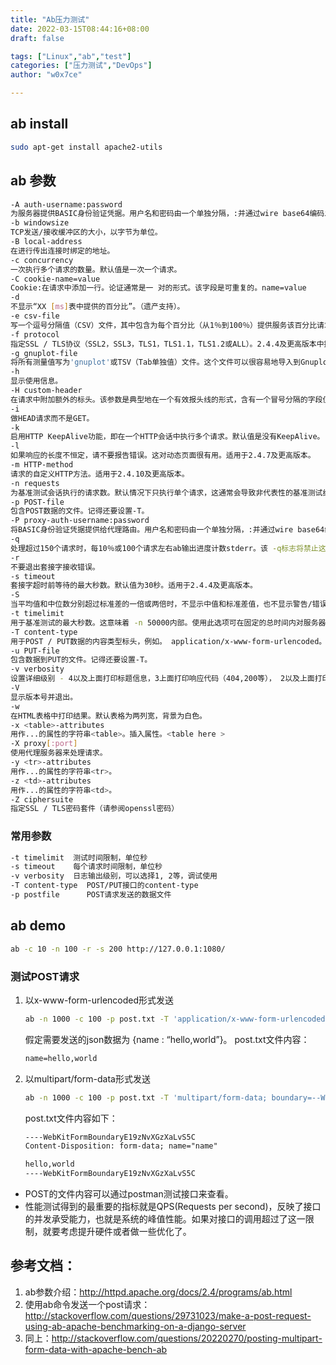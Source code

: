 ```yaml
---
title: "Ab压力测试"
date: 2022-03-15T08:44:16+08:00
draft: false

tags: ["Linux","ab","test"]
categories: ["压力测试","DevOps"]
author: "w0x7ce"

---
```


## ab install

```bash
sudo apt-get install apache2-utils
```

## ab 参数

```bash
-A auth-username:password
为服务器提供BASIC身份验证凭据。用户名和密码由一个单独分隔，:并通过wire base64编码发送。无论服务器是否需要它，都会发送该字符串（即，已发送401认证）。
-b windowsize
TCP发送/接收缓冲区的大小，以字节为单位。
-B local-address
在进行传出连接时绑定的地址。
-c concurrency
一次执行多个请求的数量。默认值是一次一个请求。
-C cookie-name=value
Cookie:在请求中添加一行。论证通常是一 对的形式。该字段是可重复的。name=value
-d
不显示“XX [ms]表中提供的百分比”。（遗产支持）。
-e csv-file
写一个逗号分隔值（CSV）文件，其中包含为每个百分比（从1％到100％）提供服务该百分比请求所用的时间（以毫秒为单位）。这通常比'gnuplot'文件更有用; 因为结果已经“装箱”了。
-f protocol
指定SSL / TLS协议（SSL2，SSL3，TLS1，TLS1.1，TLS1.2或ALL）。2.4.4及更高版本中提供了TLS1.1和TLS1.2支持。
-g gnuplot-file
将所有测量值写为'gnuplot'或TSV（Tab单独值）文件。这个文件可以很容易地导入到Gnuplot，IDL，Mathematica，Igor甚至Excel等软件包中。标签位于文件的第一行。
-h
显示使用信息。
-H custom-header
在请求中附加额外的标头。该参数是典型地在一个有效报头线的形式，含有一个冒号分隔的字段值对（即，"Accept-Encoding: zip/zop;8bit"）。
-i
做HEAD请求而不是GET。
-k
启用HTTP KeepAlive功能，即在一个HTTP会话中执行多个请求。默认值是没有KeepAlive。
-l
如果响应的长度不恒定，请不要报告错误。这对动态页面很有用。适用于2.4.7及更高版本。
-m HTTP-method
请求的自定义HTTP方法。适用于2.4.10及更高版本。
-n requests
为基准测试会话执行的请求数。默认情况下只执行单个请求，这通常会导致非代表性的基准测试结果。
-p POST-file
包含POST数据的文件。记得还要设置-T。
-P proxy-auth-username:password
将BASIC身份验证凭据提供给代理路由。用户名和密码由一个单独分隔，:并通过wire base64编码发送。无论代理是否需要它，都会发送该字符串（即，已发送407代理身份验证）。
-q
处理超过150个请求时，每10％或100个请求左右ab输出进度计数stderr。该 -q标志将禁止这些消息。
-r
不要退出套接字接收错误。
-s timeout
套接字超时前等待的最大秒数。默认值为30秒。适用于2.4.4及更高版本。
-S
当平均值和中位数分别超过标准差的一倍或两倍时，不显示中值和标准差值，也不显示警告/错误消息。默认为min / avg / max值。（遗产支持）。
-t timelimit
用于基准测试的最大秒数。这意味着 -n 50000内部。使用此选项可在固定的总时间内对服务器进行基准测试。默认情况下没有时间限制。
-T content-type
用于POST / PUT数据的内容类型标头，例如。 application/x-www-form-urlencoded。默认是text/plain。
-u PUT-file
包含数据到PUT的文件。记得还要设置-T。
-v verbosity
设置详细级别 - 4以及上面打印标题信息，3上面打印响应代码（404,200等）， 2以及上面打印警告和信息。
-V
显示版本号并退出。
-w
在HTML表格中打印结果。默认表格为两列宽，背景为白色。
-x <table>-attributes
用作...的属性的字符串<table>。插入属性。<table here >
-X proxy[:port]
使用代理服务器来处理请求。
-y <tr>-attributes
用作...的属性的字符串<tr>。
-z <td>-attributes
用作...的属性的字符串<td>。
-Z ciphersuite
指定SSL / TLS密码套件（请参阅openssl密码）
```

### 常用参数

```txt
-t timelimit  测试时间限制，单位秒
-s timeout    每个请求时间限制，单位秒
-v verbosity  日志输出级别，可以选择1, 2等，调试使用
-T content-type  POST/PUT接口的content-type
-p postfile      POST请求发送的数据文件
```

## ab demo

```bash
ab -c 10 -n 100 -r -s 200 http://127.0.0.1:1080/
```

### 测试POST请求

1. 以x-www-form-urlencoded形式发送

    ```bash
    ab -n 1000 -c 100 -p post.txt -T 'application/x-www-form-urlencoded' http://www.test.com/test/api
    ```

    假定需要发送的json数据为 {name : “hello,world”}。
    post.txt文件内容：

    ```txt
    name=hello,world
    ```

2. 以multipart/form-data形式发送

    ```bash
    ab -n 1000 -c 100 -p post.txt -T 'multipart/form-data; boundary=--WebKitFormBoundaryE19zNvXGzXaLvS5C' http://www.test.com/test/api
    ```

    post.txt文件内容如下：

    ```post.txt
    ----WebKitFormBoundaryE19zNvXGzXaLvS5C
    Content-Disposition: form-data; name="name"

    hello,world
    ----WebKitFormBoundaryE19zNvXGzXaLvS5C
    ```

- POST的文件内容可以通过postman测试接口来查看。
- 性能测试得到的最重要的指标就是QPS(Requests per second)，反映了接口的并发承受能力，也就是系统的峰值性能。如果对接口的调用超过了这一限制，就要考虑提升硬件或者做一些优化了。

## 参考文档：

1. ab参数介绍：<http://httpd.apache.org/docs/2.4/programs/ab.html>
2. 使用ab命令发送一个post请求：<http://stackoverflow.com/questions/29731023/make-a-post-request-using-ab-apache-benchmarking-on-a-django-server>
3. 同上：<http://stackoverflow.com/questions/20220270/posting-multipart-form-data-with-apache-bench-ab>